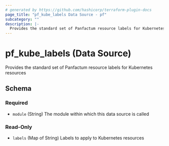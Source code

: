 ```yaml
---
# generated by https://github.com/hashicorp/terraform-plugin-docs
page_title: "pf_kube_labels Data Source - pf"
subcategory: ""
description: |-
  Provides the standard set of Panfactum resource labels for Kubernetes resources
---
```


# pf_kube_labels (Data Source)

Provides the standard set of Panfactum resource labels for Kubernetes resources



<!-- schema generated by tfplugindocs -->
## Schema

### Required

- `module` (String) The module within which this data source is called

### Read-Only

- `labels` (Map of String) Labels to apply to Kubernetes resources

